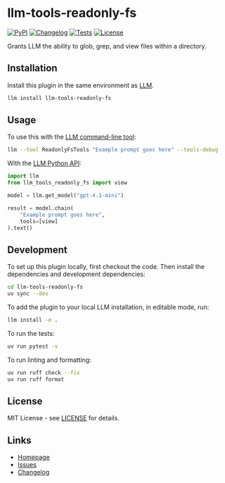 # llm-tools-readonly-fs

[![PyPI](https://img.shields.io/pypi/v/llm-tools-readonly-fs.svg)](https://pypi.org/project/llm-tools-readonly-fs/)
[![Changelog](https://img.shields.io/github/v/release/rbharvs/llm-tools-readonly-fs?include_prereleases&label=changelog)](https://github.com/rbharvs/llm-tools-readonly-fs/releases)
[![Tests](https://github.com/rbharvs/llm-tools-readonly-fs/actions/workflows/test.yml/badge.svg)](https://github.com/rbharvs/llm-tools-readonly-fs/actions/workflows/test.yml)
[![License](https://img.shields.io/badge/license-Apache%202.0-blue.svg)](https://github.com/rbharvs/llm-tools-readonly-fs/blob/main/LICENSE)

Grants LLM the ability to glob, grep, and view files within a directory.

## Installation

Install this plugin in the same environment as [LLM](https://llm.datasette.io/).
```bash
llm install llm-tools-readonly-fs
```
## Usage

To use this with the [LLM command-line tool](https://llm.datasette.io/en/stable/usage.html):

```bash
llm --tool ReadonlyFsTools "Example prompt goes here" --tools-debug
```

With the [LLM Python API](https://llm.datasette.io/en/stable/python-api.html):

```python
import llm
from llm_tools_readonly_fs import view

model = llm.get_model("gpt-4.1-mini")

result = model.chain(
    "Example prompt goes here",
    tools=[view]
).text()
```

## Development

To set up this plugin locally, first checkout the code. Then install the dependencies and development dependencies:
```bash
cd llm-tools-readonly-fs
uv sync --dev
```

To add the plugin to your local LLM installation, in editable mode, run:
```bash
llm install -e .
```

To run the tests:
```bash
uv run pytest -v
```

To run linting and formatting:
```bash
uv run ruff check --fix
uv run ruff format
```

## License

MIT License - see [LICENSE](LICENSE) for details.

## Links

- [Homepage](https://github.com/rbharvs/llm-tools-readonly-fs)
- [Issues](https://github.com/rbharvs/llm-tools-readonly-fs/issues)
- [Changelog](https://github.com/rbharvs/llm-tools-readonly-fs/releases)
